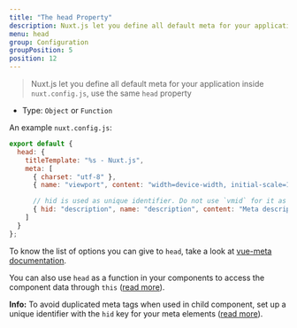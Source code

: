 ```yaml
---
title: "The head Property"
description: Nuxt.js let you define all default meta for your application inside nuxt.config.js.
menu: head
group: Configuration
groupPosition: 5
position: 12
---
```


> Nuxt.js let you define all default meta for your application inside `nuxt.config.js`, use the same `head` property

- Type: `Object` or `Function`

An example `nuxt.config.js`:

```js
export default {
  head: {
    titleTemplate: "%s - Nuxt.js",
    meta: [
      { charset: "utf-8" },
      { name: "viewport", content: "width=device-width, initial-scale=1" },

      // hid is used as unique identifier. Do not use `vmid` for it as it will not work
      { hid: "description", name: "description", content: "Meta description" }
    ]
  }
};
```

To know the list of options you can give to `head`, take a look at [vue-meta documentation](https://vue-meta.nuxtjs.org/api/#metainfo-properties).

You can also use `head` as a function in your components to access the component data through `this` ([read more](/api/pages-head)).

<div class="Alert Alert--teal">

<b>Info:</b> To avoid duplicated meta tags when used in child component, set up a unique identifier with the `hid` key for your meta elements ([read more](https://vue-meta.nuxtjs.org/api/#tagidkeyname)).

</div>
